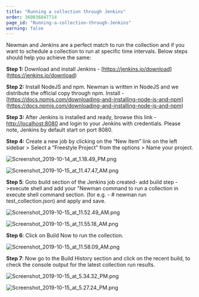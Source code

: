 ```yaml
---
title: "Running a collection through Jenkins"
order: 360036847714
page_id: "Running-a-collection-through-Jenkins"
warning: false
---
```


Newman and Jenkins are a perfect match to run the collection and if you want to schedule a collection to run at specific time intervals. Below steps should help you achieve the same:

**Step 1:** Download and install Jenkins - [https://jenkins.io/download] (https://jenkins.io/download)

**Step 2:** Install NodeJS and npm. Newman is written in NodeJS and we distribute the official copy through npm. Install - [https://docs.npmjs.com/downloading-and-installing-node-js-and-npm] (https://docs.npmjs.com/downloading-and-installing-node-js-and-npm) 

**Step 3:** After Jenkins is installed and ready, browse this link - [http://localhost:8080](http://localhost:8080) and login to your Jenkins with credentials. Please note, Jenkins by default start on port 8080.

**Step 4:** Create a new job by clicking on the “New Item” link on the left sidebar > Select a “Freestyle Project” from the options > Name your project. 

![Screenshot_2019-10-14_at_1.18.49_PM.png](https://support.getpostman.com/hc/article_attachments/360048223274/Screenshot_2019-10-14_at_1.18.49_PM.png)

![Screenshot_2019-10-15_at_11.47.47_AM.png](https://support.getpostman.com/hc/article_attachments/360048223334/Screenshot_2019-10-15_at_11.47.47_AM.png)

 **Step 5**: Goto build section of the Jenkins job created- add build step ->execute shell and add your "Newman command to run a collection in execute shell command section. (for e.g. - # newman run test_collection.json) and apply and save.

![Screenshot_2019-10-15_at_11.52.49_AM.png](https://support.getpostman.com/hc/article_attachments/360049088633/Screenshot_2019-10-15_at_11.52.49_AM.png)

![Screenshot_2019-10-15_at_11.55.18_AM.png](https://support.getpostman.com/hc/article_attachments/360048223374/Screenshot_2019-10-15_at_11.55.18_AM.png)

**Step 6**: Click on Build Now to run the collection.

![Screenshot_2019-10-15_at_11.58.09_AM.png](https://support.getpostman.com/hc/article_attachments/360049088713/Screenshot_2019-10-15_at_11.58.09_AM.png)

 **Step 7**:  Now go to the Build History section and click on the recent build, to check the console output for the latest collection run results.
 
![Screenshot_2019-10-15_at_5.34.32_PM.png](https://support.getpostman.com/hc/article_attachments/360049107393/Screenshot_2019-10-15_at_5.34.32_PM.png)

![Screenshot_2019-10-15_at_5.27.24_PM.png](https://support.getpostman.com/hc/article_attachments/360048238494/Screenshot_2019-10-15_at_5.27.24_PM.png)

